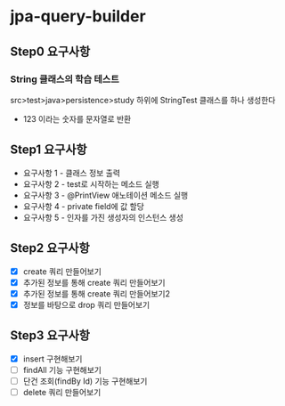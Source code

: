# jpa-query-builder


## Step0 요구사항
### String 클래스의 학습 테스트 
src>test>java>persistence>study 하위에 StringTest 클래스를 하나 생성한다
- 123 이라는 숫자를 문자열로 반환

## Step1 요구사항
- 요구사항 1 - 클래스 정보 출력
- 요구사항 2 - test로 시작하는 메소드 실행
- 요구사항 3 - @PrintView 애노테이션 메소드 실행
- 요구사항 4 - private field에 값 할당
- 요구사항 5 - 인자를 가진 생성자의 인스턴스 생성

## Step2 요구사항
- [x] create 쿼리 만들어보기
- [x] 추가된 정보를 통해 create 쿼리 만들어보기
- [x] 추가된 정보를 통해 create 쿼리 만들어보기2
- [x] 정보를 바탕으로 drop 쿼리 만들어보기

## Step3 요구사항
- [x] insert 구현해보기
- [ ] findAll 기능 구현해보기
- [ ] 단건 조회(findBy Id) 기능 구현해보기
- [ ] delete 쿼리 만들어보기
